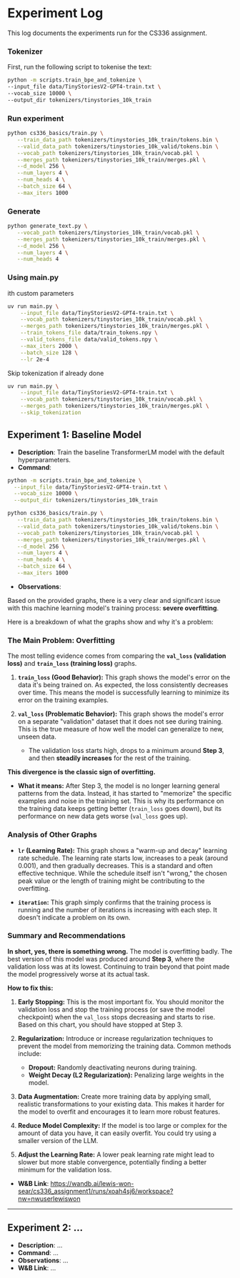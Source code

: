 # Experiment Log

This log documents the experiments run for the CS336 assignment.

### Tokenizer

First, run the following script to tokenise the text:

```bash
python -m scripts.train_bpe_and_tokenize \
--input_file data/TinyStoriesV2-GPT4-train.txt \
--vocab_size 10000 \
--output_dir tokenizers/tinystories_10k_train
```

### Run experiment

```bash
python cs336_basics/train.py \
   --train_data_path tokenizers/tinystories_10k_train/tokens.bin \
   --valid_data_path tokenizers/tinystories_10k_valid/tokens.bin \
   --vocab_path tokenizers/tinystories_10k_train/vocab.pkl \
   --merges_path tokenizers/tinystories_10k_train/merges.pkl \
   --d_model 256 \
   --num_layers 4 \
   --num_heads 4 \
   --batch_size 64 \
   --max_iters 1000
```

### Generate

```bash
python generate_text.py \
   --vocab_path tokenizers/tinystories_10k_train/vocab.pkl \
   --merges_path tokenizers/tinystories_10k_train/merges.pkl \
   --d_model 256 \
   --num_layers 4 \
   --num_heads 4 
```

### Using main.py
ith custom parameters
```bash
uv run main.py \
    --input_file data/TinyStoriesV2-GPT4-train.txt \
    --vocab_path tokenizers/tinystories_10k_train/vocab.pkl \
    --merges_path tokenizers/tinystories_10k_train/merges.pkl \
    --train_tokens_file data/train_tokens.npy \
    --valid_tokens_file data/valid_tokens.npy \
    --max_iters 2000 \
    --batch_size 128 \
    --lr 2e-4
```
Skip tokenization if already done

```bash
uv run main.py \
    --input_file data/TinyStoriesV2-GPT4-train.txt \
    --vocab_path tokenizers/tinystories_10k_train/vocab.pkl \
    --merges_path tokenizers/tinystories_10k_train/merges.pkl \
    --skip_tokenization
```

## Experiment 1: Baseline Model

*   **Description**: Train the baseline TransformerLM model with the default hyperparameters.
*   **Command**:

```bash
python -m scripts.train_bpe_and_tokenize \
  --input_file data/TinyStoriesV2-GPT4-train.txt \
  --vocab_size 10000 \
  --output_dir tokenizers/tinystories_10k_train
```
    
```bash
python cs336_basics/train.py \
   --train_data_path tokenizers/tinystories_10k_train/tokens.bin \
   --valid_data_path tokenizers/tinystories_10k_valid/tokens.bin \
   --vocab_path tokenizers/tinystories_10k_train/vocab.pkl \
   --merges_path tokenizers/tinystories_10k_train/merges.pkl \
   --d_model 256 \
   --num_layers 4 \
   --num_heads 4 \
   --batch_size 64 \
   --max_iters 1000
```

*   **Observations**: 

Based on the provided graphs, there is a very clear and significant issue with this machine learning model's training process: **severe overfitting**.

Here is a breakdown of what the graphs show and why it's a problem:

### The Main Problem: Overfitting

The most telling evidence comes from comparing the **`val_loss` (validation loss)** and **`train_loss` (training loss)** graphs.

1.  **`train_loss` (Good Behavior):** This graph shows the model's error on the data it's being trained on. As expected, the loss consistently decreases over time. This means the model is successfully learning to minimize its error on the training examples.

2.  **`val_loss` (Problematic Behavior):** This graph shows the model's error on a separate "validation" dataset that it does not see during training. This is the true measure of how well the model can generalize to new, unseen data.
    *   The validation loss starts high, drops to a minimum around **Step 3**, and then **steadily increases** for the rest of the training.

**This divergence is the classic sign of overfitting.**

*   **What it means:** After Step 3, the model is no longer learning general patterns from the data. Instead, it has started to "memorize" the specific examples and noise in the training set. This is why its performance on the training data keeps getting better (`train_loss` goes down), but its performance on new data gets worse (`val_loss` goes up).

### Analysis of Other Graphs

*   **`lr` (Learning Rate):** This graph shows a "warm-up and decay" learning rate schedule. The learning rate starts low, increases to a peak (around 0.001), and then gradually decreases. This is a standard and often effective technique. While the schedule itself isn't "wrong," the chosen peak value or the length of training might be contributing to the overfitting.

*   **`iteration`:** This graph simply confirms that the training process is running and the number of iterations is increasing with each step. It doesn't indicate a problem on its own.

### Summary and Recommendations

**In short, yes, there is something wrong.** The model is overfitting badly. The best version of this model was produced around **Step 3**, where the validation loss was at its lowest. Continuing to train beyond that point made the model progressively worse at its actual task.

**How to fix this:**

1.  **Early Stopping:** This is the most important fix. You should monitor the validation loss and stop the training process (or save the model checkpoint) when the `val_loss` stops decreasing and starts to rise. Based on this chart, you should have stopped at Step 3.

2.  **Regularization:** Introduce or increase regularization techniques to prevent the model from memorizing the training data. Common methods include:
    *   **Dropout:** Randomly deactivating neurons during training.
    *   **Weight Decay (L2 Regularization):** Penalizing large weights in the model.

3.  **Data Augmentation:** Create more training data by applying small, realistic transformations to your existing data. This makes it harder for the model to overfit and encourages it to learn more robust features.

4.  **Reduce Model Complexity:** If the model is too large or complex for the amount of data you have, it can easily overfit. You could try using a smaller version of the LLM.

5.  **Adjust the Learning Rate:** A lower peak learning rate might lead to slower but more stable convergence, potentially finding a better minimum for the validation loss.

*   **W&B Link**: https://wandb.ai/lewis-won-sear/cs336_assignment1/runs/xoah4sj6/workspace?nw=nwuserlewiswon

---

## Experiment 2: ...

*   **Description**: ...
*   **Command**: ...
*   **Observations**: ...
*   **W&B Link**: ...


